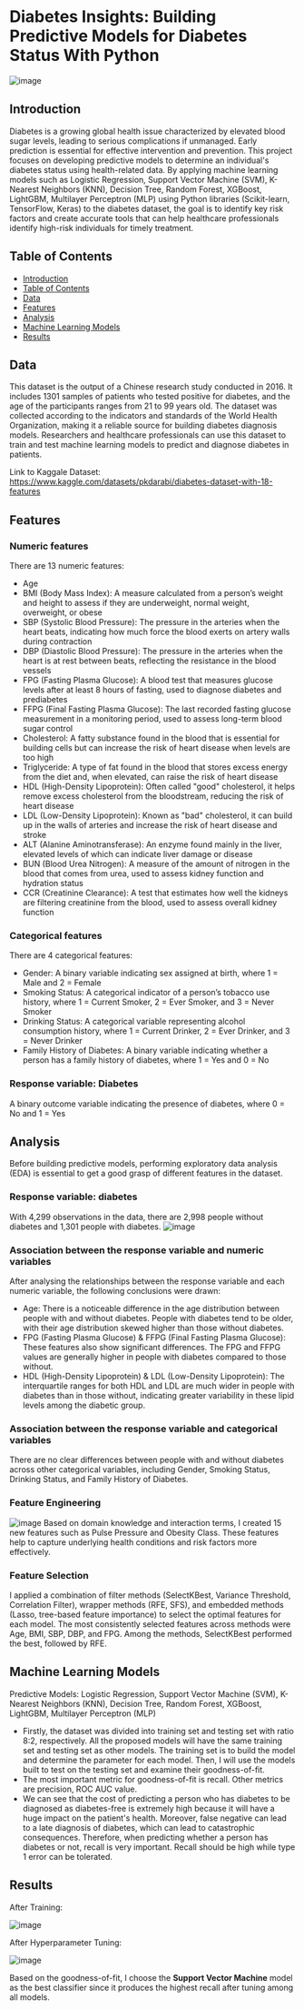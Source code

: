 # Diabetes Insights: Building Predictive Models for Diabetes Status With Python

![image](https://github.com/user-attachments/assets/5e774aa4-2c9f-4e89-9eb4-29bfaf91fa0c)


## Introduction
Diabetes is a growing global health issue characterized by elevated blood sugar levels, leading to serious complications if unmanaged. Early prediction is essential for effective intervention and prevention. This project focuses on developing predictive models to determine an individual's diabetes status using health-related data. By applying machine learning models such as Logistic Regression, Support Vector Machine (SVM), K-Nearest Neighbors (KNN), Decision Tree, Random Forest, XGBoost, LightGBM, Multilayer Perceptron (MLP) using Python libraries (Scikit-learn, TensorFlow, Keras) to the diabetes dataset, the goal is to identify key risk factors and create accurate tools that can help healthcare professionals identify high-risk individuals for timely treatment.

## Table of Contents
- [Introduction](#introduction)
- [Table of Contents](#table-of-contents)
- [Data](#data)
- [Features](#features)
- [Analysis](#analysis)
- [Machine Learning Models](#machine-learning-models)
- [Results](#results)

## Data
This dataset is the output of a Chinese research study conducted in 2016. It includes 1301 samples of patients who tested positive for diabetes, and the age of the participants ranges from 21 to 99 years old. The dataset was collected according to the indicators and standards of the World Health Organization, making it a reliable source for building diabetes diagnosis models. Researchers and healthcare professionals can use this dataset to train and test machine learning models to predict and diagnose diabetes in patients.

Link to Kaggale Dataset: https://www.kaggle.com/datasets/pkdarabi/diabetes-dataset-with-18-features

## Features
### Numeric features
There are 13 numeric features:
- Age
- BMI (Body Mass Index): A measure calculated from a person’s weight and height to assess if they are underweight, normal weight, overweight, or obese
- SBP (Systolic Blood Pressure): The pressure in the arteries when the heart beats, indicating how much force the blood exerts on artery walls during contraction
- DBP (Diastolic Blood Pressure): The pressure in the arteries when the heart is at rest between beats, reflecting the resistance in the blood vessels
- FPG (Fasting Plasma Glucose): A blood test that measures glucose levels after at least 8 hours of fasting, used to diagnose diabetes and prediabetes
- FFPG (Final Fasting Plasma Glucose): The last recorded fasting glucose measurement in a monitoring period, used to assess long-term blood sugar control
- Cholesterol: A fatty substance found in the blood that is essential for building cells but can increase the risk of heart disease when levels are too high
- Triglyceride: A type of fat found in the blood that stores excess energy from the diet and, when elevated, can raise the risk of heart disease
- HDL (High-Density Lipoprotein): Often called "good" cholesterol, it helps remove excess cholesterol from the bloodstream, reducing the risk of heart disease
- LDL (Low-Density Lipoprotein): Known as "bad" cholesterol, it can build up in the walls of arteries and increase the risk of heart disease and stroke
- ALT (Alanine Aminotransferase): An enzyme found mainly in the liver, elevated levels of which can indicate liver damage or disease
- BUN (Blood Urea Nitrogen): A measure of the amount of nitrogen in the blood that comes from urea, used to assess kidney function and hydration status
- CCR (Creatinine Clearance): A test that estimates how well the kidneys are filtering creatinine from the blood, used to assess overall kidney function

### Categorical features
There are 4 categorical features:
- Gender: A binary variable indicating sex assigned at birth, where 1 = Male and 2 = Female
- Smoking Status: A categorical indicator of a person’s tobacco use history, where 1 = Current Smoker, 2 = Ever Smoker, and 3 = Never Smoker
- Drinking Status: A categorical variable representing alcohol consumption history, where 1 = Current Drinker, 2 = Ever Drinker, and 3 = Never Drinker
- Family History of Diabetes: A binary variable indicating whether a person has a family history of diabetes, where 1 = Yes and 0 = No

### Response variable: Diabetes
A binary outcome variable indicating the presence of diabetes, where 0 = No and 1 = Yes


## Analysis
Before building predictive models, performing exploratory data analysis (EDA) is essential to get a good grasp of different features in the dataset.

### Response variable: diabetes
With 4,299 observations in the data, there are 2,998 people without diabetes and 1,301 people with diabetes.
![image](https://github.com/alicelinh/diabetes-prediction/blob/main/diabetes%20distribution.png?raw=true)

### Association between the response variable and numeric variables
After analysing the relationships between the response variable and each numeric variable, the following conclusions were drawn:
- Age: There is a noticeable difference in the age distribution between people with and without diabetes. People with diabetes tend to be older, with their age distribution skewed higher than those without diabetes.
- FPG (Fasting Plasma Glucose) & FFPG (Final Fasting Plasma Glucose): These features also show significant differences. The FPG and FFPG values are generally higher in people with diabetes compared to those without.
- HDL (High-Density Lipoprotein) & LDL (Low-Density Lipoprotein): The interquartile ranges for both HDL and LDL are much wider in people with diabetes than in those without, indicating greater variability in these lipid levels among the diabetic group.

### Association between the response variable and categorical variables
There are no clear differences between people with and without diabetes across other categorical variables, including Gender, Smoking Status, Drinking Status, and Family History of Diabetes.

### Feature Engineering
![image](https://github.com/alicelinh/diabetes-prediction/blob/main/feature%20engineeing.png?raw=true)
Based on domain knowledge and interaction terms, I created 15 new features such as Pulse Pressure and Obesity Class. These features help to capture underlying health conditions and risk factors more effectively.

### Feature Selection
I applied a combination of filter methods (SelectKBest, Variance Threshold, Correlation Filter), wrapper methods (RFE, SFS), and embedded methods (Lasso, tree-based feature importance) to select the optimal features for each model. The most consistently selected features across methods were Age, BMI, SBP, DBP, and FPG. Among the methods, SelectKBest performed the best, followed by RFE.


## Machine Learning Models
Predictive Models: Logistic Regression, Support Vector Machine (SVM), K-Nearest Neighbors (KNN), Decision Tree, Random Forest, XGBoost, LightGBM, Multilayer Perceptron (MLP)
- Firstly, the dataset was divided into training set and testing set with ratio 8:2, respectively. All the proposed models will have the same training set and testing set as other models. The training set is to build the model and determine the parameter for each model. Then, I will use the models built to test on the testing set and examine their goodness-of-fit.
- The most important metric for goodness-of-fit is recall. Other metrics are precision, ROC AUC value.
- We can see that the cost of predicting a person who has diabetes to be diagnosed as diabetes-free is extremely high because it will have a huge impact on the patient's health. Moreover, false negative can lead to a late diagnosis of diabetes, which can lead to catastrophic consequences. Therefore, when predicting whether a person has diabetes or not, recall is very important. Recall should be high while type 1 error can be tolerated.




## Results
After Training:

![image](https://github.com/alicelinh/diabetes-prediction/blob/main/results%20after%20training.png?raw=true)


After Hyperparameter Tuning:

![image](https://github.com/alicelinh/diabetes-prediction/blob/main/results%20after%20tuning.png?raw=true)

Based on the goodness-of-fit, I choose the **Support Vector Machine** model as the best classifier since it produces the highest recall after tuning among all models.
